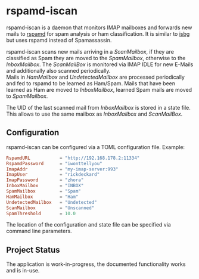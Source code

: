 # rspamd-iscan

rspamd-iscan is a daemon that monitors IMAP mailboxes and forwards new mails to
[rspamd](https://rspamd.com) for spam analysis or ham classification.
It is similar to [isbg](https://gitlab.com/isbg/isbg) but uses rspamd instead of
Spamassassin.

rspamd-iscan scans new mails arriving in a _ScanMailbox_, if they are classified
as Spam they are moved to the _SpamMailbox_, otherwise to the _InboxMailbox_.
The _ScanMailBox_ is monitored via IMAP IDLE for new E-Mails and additionally
also scanned periodically. \
Mails in _HamMailbox_ and _UndetectedMailbox_ are processed periodically and fed
to rspamd to be learned as Ham/Spam.
Mails that have been learned as Ham are moved to _InboxMailbox_, learned Spam
mails are moved to _SpamMailbox_.

The UID of the last scanned mail from _InboxMailbox_ is stored in a state file.
This allows to use the same mailbox as _InboxMailbox_ and _ScanMailBox_.

## Configuration

rspamd-iscan can be configured via a TOML configuration file.
Example:

```toml
RspamdURL           = "http://192.168.178.2:11334"
RspamdPassword      = "iwonttellyou"
ImapAddr            = "my-imap-server:993"
ImapUser            = "rickdeckard"
ImapPassword        = "zhora"
InboxMailbox        = "INBOX"
SpamMailbox         = "Spam"
HamMailbox          = "Ham"
UndetectedMailbox   = "Undetected"
ScanMailbox         = "Unscanned"
SpamThreshold       = 10.0
```

The location of the configuration and state file can be specified via command
line parameters.

## Project Status

The application is work-in-progress, the documented functionality works and is
in-use.
